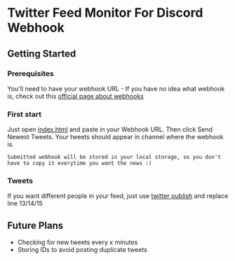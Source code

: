 # Twitter Feed Monitor For Discord Webhook

## Getting Started

### Prerequisites

You'll need to have your webhook URL - If you have no idea what webhook is, check out this [official page about webhooks](https://support.discordapp.com/hc/en-us/articles/228383668-Intro-to-Webhooks)

### First start
Just open [index.html](index.html) and paste in your Webhook URL. Then click Send Newest Tweets. Your tweets should appear in channel where the webhook is.

`Submitted webhook will be stored in your local storage, so you don't have to copy it everytime you want the news :)`
### Tweets
If you want different people in your feed, just use [twitter publish](https://publish.twitter.com/) and replace line 13/14/15

## Future Plans
- Checking for new tweets every x minutes
- Storing IDs to avoid posting duplicate tweets 
